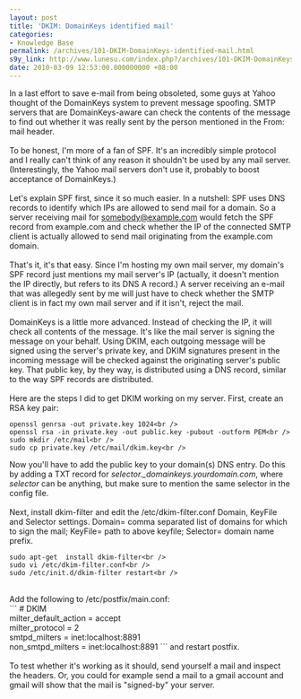 ```yaml
---
layout: post
title: 'DKIM: DomainKeys identified mail'
categories:
- Knowledge Base
permalink: /archives/101-DKIM-DomainKeys-identified-mail.html
s9y_link: http://www.lunesu.com/index.php?/archives/101-DKIM-DomainKeys-identified-mail.html
date: 2010-03-09 12:53:00.000000000 +08:00
---
```

In a last effort to save e-mail from being obsoleted, some guys at Yahoo thought of the DomainKeys system to prevent message spoofing. SMTP servers that are DomainKeys-aware can check the contents of the message to find out whether it was really sent by the person mentioned in the From: mail header.<br />
<br />
To be honest, I'm more of a fan of SPF. It's an incredibly simple protocol and I really can't think of any reason it shouldn't be used by any mail server. (Interestingly, the Yahoo mail servers don't use it, probably to boost acceptance of DomainKeys.)<br />
<br />
Let's explain SPF first, since it so much easier. In a nutshell: SPF uses DNS records to identify which IPs are allowed to send mail for a domain. So a server receiving mail for somebody@example.com would fetch the SPF record from example.com and check whether the IP of the connected SMTP client is actually allowed to send mail originating from the example.com domain. <br />
<br />
That's it, it's that easy. Since I'm hosting my own mail server, my domain's SPF record just mentions my mail server's IP (actually, it doesn't mention the IP directly, but refers to its DNS A record.) A server receiving an e-mail that was allegedly sent by me will just have to check whether the SMTP client is in fact my own mail server and if it isn't, reject the mail.<br />
<br />
DomainKeys is a little more advanced. Instead of checking the IP, it will check all contents of the message. It's like the mail server is signing the message on your behalf. Using DKIM, each outgoing message will be signed using the server's private key, and DKIM signatures present in the incoming message will be checked against the originating server's public key. That public key, by they way, is distributed using a DNS record, similar to the way SPF records are distributed.<br />
<br />
Here are the steps I did to get DKIM working on my server. First, create an RSA key pair:<br />
```
openssl genrsa -out private.key 1024<br />
openssl rsa -in private.key -out public.key -pubout -outform PEM<br />
sudo mkdir /etc/mail<br />
sudo cp private.key /etc/mail/dkim.key<br />
```
Now you'll have to add the public key to your domain(s) DNS entry. Do this by adding a TXT record for <em>selector._domainkeys.yourdomain.com</em>, where <em>selector </em>can be anything, but make sure to mention the same selector in the config file.<br />
<br />
Next, install dkim-filter and edit the /etc/dkim-filter.conf Domain, KeyFile and Selector settings. Domain= comma separated list of domains for which to sign the mail; KeyFile= path to above keyfile; Selector= domain name prefix.
```
sudo apt-get  install dkim-filter<br />
sudo vi /etc/dkim-filter.conf<br />
sudo /etc/init.d/dkim-filter restart<br />
```
<br />
Add the following to /etc/postfix/main.conf:<br />
```
# DKIM<br />
milter_default_action = accept<br />
milter_protocol = 2<br />
smtpd_milters = inet:localhost:8891<br />
non_smtpd_milters = inet:localhost:8891
```
and restart postfix.<br />
<br />
To test whether it's working as it should, send yourself a mail and inspect the headers. Or, you could for example send a mail to a gmail account and gmail will show that the mail is "signed-by" your server.
